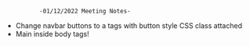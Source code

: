               -01/12/2022 Meeting Notes-
- Change navbar buttons to a tags with button style CSS class attached
- Main inside body tags!